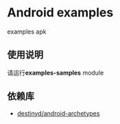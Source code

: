 Android examples
============
examples apk

使用说明
---------------------
请运行**examples-samples** module


依赖库
---------------------
* [destinyd/android-archetypes][android-archetypes]


[android-archetypes]: https://github.com/destinyd/android-archetypes
